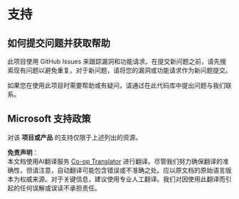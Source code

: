 <!--
CO_OP_TRANSLATOR_METADATA:
{
  "original_hash": "cd89329575372232e59605f7a08ae0df",
  "translation_date": "2025-08-24T20:59:13+00:00",
  "source_file": "SUPPORT.md",
  "language_code": "zh"
}
-->
# 支持

## 如何提交问题并获取帮助  

此项目使用 GitHub Issues 来跟踪漏洞和功能请求。在提交新问题之前，请先搜索现有问题以避免重复。对于新问题，请将您的漏洞或功能请求作为新问题提交。

如果您在使用此项目时需要帮助或有疑问，请通过在此代码库中提出问题与我们联系。

## Microsoft 支持政策  

对该 **项目或产品** 的支持仅限于上述列出的资源。

**免责声明**：  
本文档使用AI翻译服务 [Co-op Translator](https://github.com/Azure/co-op-translator) 进行翻译。尽管我们努力确保翻译的准确性，但请注意，自动翻译可能包含错误或不准确之处。应以原文档的原始语言版本为权威来源。对于关键信息，建议使用专业人工翻译。我们对因使用此翻译而引起的任何误解或误读不承担责任。